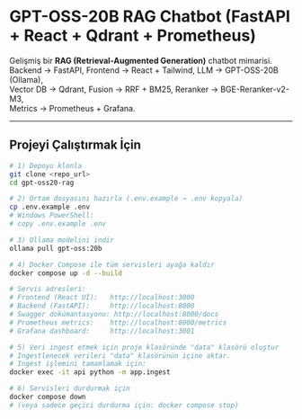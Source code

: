 # GPT-OSS-20B RAG Chatbot (FastAPI + React + Qdrant + Prometheus)

Gelişmiş bir **RAG (Retrieval-Augmented Generation)** chatbot mimarisi.  
Backend → FastAPI, Frontend → React + Tailwind, LLM → GPT-OSS-20B (Ollama),  
Vector DB → Qdrant, Fusion → RRF + BM25, Reranker → BGE-Reranker-v2-M3,  
Metrics → Prometheus + Grafana.

---

## Projeyi Çalıştırmak İçin

```bash
# 1) Depoyu klonla
git clone <repo_url>
cd gpt-oss20-rag

# 2) Ortam dosyasını hazırla (.env.example → .env kopyala)
cp .env.example .env
# Windows PowerShell:
# copy .env.example .env

# 3) Ollama modelini indir
ollama pull gpt-oss:20b

# 4) Docker Compose ile tüm servisleri ayağa kaldır
docker compose up -d --build

# Servis adresleri:
# Frontend (React UI):   http://localhost:3000
# Backend (FastAPI):     http://localhost:8000
# Swagger dokümantasyonu: http://localhost:8000/docs
# Prometheus metrics:    http://localhost:8000/metrics
# Grafana dashboard:     http://localhost:3001

# 5) Veri ingest etmek için proje klasöründe "data" klasörü oluştur
# Ingestlenecek verileri "data" klasörünün içine aktar.
# Ingest işlemini tamamlamak için:
docker exec -it api python -m app.ingest

# 6) Servisleri durdurmak için
docker compose down
# (veya sadece geçici durdurma için: docker compose stop)
